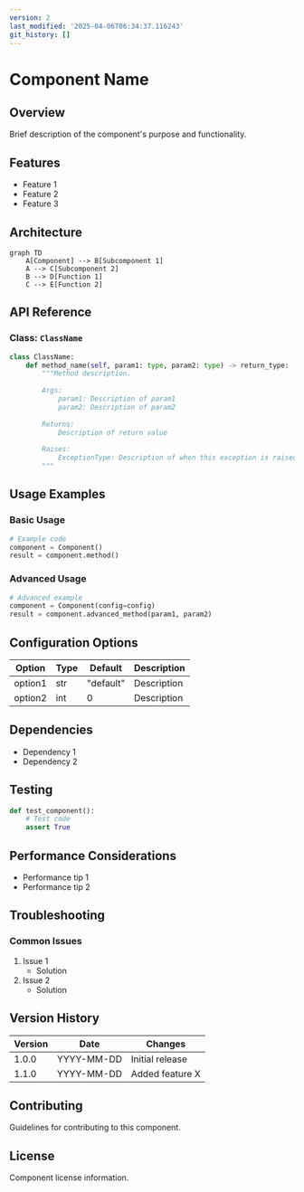 ```yaml
---
version: 2
last_modified: '2025-04-06T06:34:37.116243'
git_history: []
---
```


# Component Name

## Overview
Brief description of the component's purpose and functionality.

## Features
- Feature 1
- Feature 2
- Feature 3

## Architecture
```mermaid
graph TD
    A[Component] --> B[Subcomponent 1]
    A --> C[Subcomponent 2]
    B --> D[Function 1]
    C --> E[Function 2]
```

## API Reference

### Class: `ClassName`
```python
class ClassName:
    def method_name(self, param1: type, param2: type) -> return_type:
        """Method description.
        
        Args:
            param1: Description of param1
            param2: Description of param2
            
        Returns:
            Description of return value
            
        Raises:
            ExceptionType: Description of when this exception is raised
        """
```

## Usage Examples

### Basic Usage
```python
# Example code
component = Component()
result = component.method()
```

### Advanced Usage
```python
# Advanced example
component = Component(config=config)
result = component.advanced_method(param1, param2)
```

## Configuration Options

| Option | Type | Default | Description |
|--------|------|---------|-------------|
| option1 | str | "default" | Description |
| option2 | int | 0 | Description |

## Dependencies
- Dependency 1
- Dependency 2

## Testing
```python
def test_component():
    # Test code
    assert True
```

## Performance Considerations
- Performance tip 1
- Performance tip 2

## Troubleshooting

### Common Issues
1. Issue 1
   - Solution
2. Issue 2
   - Solution

## Version History

| Version | Date | Changes |
|---------|------|---------|
| 1.0.0 | YYYY-MM-DD | Initial release |
| 1.1.0 | YYYY-MM-DD | Added feature X |

## Contributing
Guidelines for contributing to this component.

## License
Component license information. 